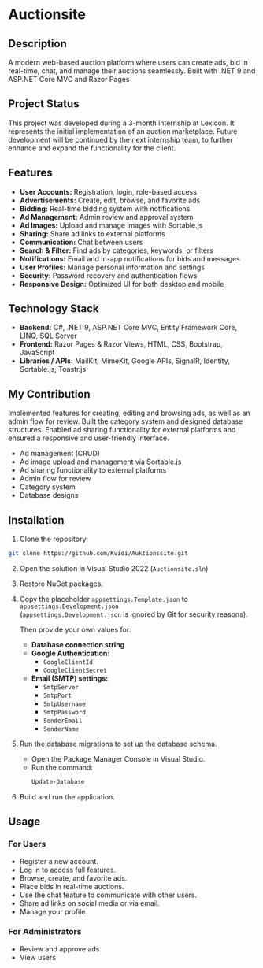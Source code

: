 ﻿# Auctionsite

## Description
A modern web-based auction platform where users can create ads, bid in real-time, chat, and manage their auctions seamlessly. Built with .NET 9 and ASP.NET Core MVC and Razor Pages

## Project Status
This project was developed during a 3-month internship at Lexicon. It represents the initial implementation of an auction marketplace. Future development will be continued by the next internship team, to further enhance and expand the functionality for the client.

## Features
- **User Accounts:** Registration, login, role-based access
- **Advertisements:** Create, edit, browse, and favorite ads
- **Bidding:** Real-time bidding system with notifications
- **Ad Management:** Admin review and approval system
- **Ad Images:** Upload and manage images with Sortable.js
- **Sharing:** Share ad links to external platforms
- **Communication:** Chat between users
- **Search & Filter:** Find ads by categories, keywords, or filters
- **Notifications:** Email and in-app notifications for bids and messages
- **User Profiles:** Manage personal information and settings
- **Security:** Password recovery and authentication flows
- **Responsive Design:** Optimized UI for both desktop and mobile

## Technology Stack
- **Backend:** C#, .NET 9, ASP.NET Core MVC, Entity Framework Core, LINQ, SQL Server  
- **Frontend:** Razor Pages & Razor Views, HTML, CSS, Bootstrap, JavaScript
- **Libraries / APIs:** MailKit, MimeKit, Google APIs, SignalR, Identity, Sortable.js, Toastr.js   

## My Contribution
Implemented features for creating, editing and browsing ads, as well as an admin flow for review. Built the category system and designed database structures. Enabled ad sharing functionality for external platforms and ensured a responsive and user-friendly interface.
- Ad management (CRUD)
- Ad image upload and management via Sortable.js
- Ad sharing functionality to external platforms
- Admin flow for review
- Category system
- Database designs

## Installation
1. Clone the repository:
```bash
git clone https://github.com/Kvidi/Auktionssite.git 
``` 
2. Open the solution in Visual Studio 2022 (`Auctionsite.sln`)
3. Restore NuGet packages.
4. Copy the placeholder `appsettings.Template.json` to `appsettings.Development.json`  
    (`appsettings.Development.json` is ignored by Git for security reasons).  

    Then provide your own values for:
    - **Database connection string**
    - **Google Authentication:**
        - `GoogleClientId`
        - `GoogleClientSecret`
    - **Email (SMTP) settings:**
        - `SmtpServer`
        - `SmtpPort`
        - `SmtpUsername`
        - `SmtpPassword`
        - `SenderEmail`
        - `SenderName`

5. Run the database migrations to set up the database schema.
   - Open the Package Manager Console in Visual Studio.
   - Run the command:
		```powershell
		Update-Database
		```
6. Build and run the application.

## Usage

### For Users
- Register a new account.
- Log in to access full features.
- Browse, create, and favorite ads.
- Place bids in real-time auctions.
- Use the chat feature to communicate with other users.
- Share ad links on social media or via email.
- Manage your profile.

### For Administrators
- Review and approve ads
- View users